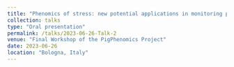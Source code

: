 ```yaml
---
title: "Phenomics of stress: new potential applications in monitoring pig welfare"
collection: talks
type: "Oral presentation"
permalink: /talks/2023-06-26-Talk-2
venue: "Final Workshop of the PigPhenomics Project"
date: 2023-06-26
location: "Bologna, Italy"
---
```

